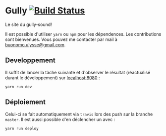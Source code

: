 # Gully [![Build Status](https://travis-ci.org/BuonOmo/gully.svg?branch=master)](https://travis-ci.org/BuonOmo/gully)

Le site du gully-sound!

Il est possible d'utiliser `yarn` ou `npm` pour les dépendences.  Les contributions sont bienvenues.
Vous pouvez me contacter par mail à buonomo.ulysse@gmail.com.

## Developpement

Il suffit de lancer la tâche suivante et d'observer le résultat (réactualisé durant le développement) sur
[localhost:8080](http://localhost:8080) :

    yarn run dev

## Déploiement

Celui-ci se fait automatiquement via `travis` lors des push sur la branche `master`. Il est aussi possible d'en
déclencher un avec :

    yarn run deploy
